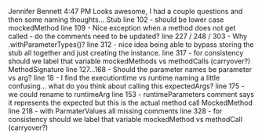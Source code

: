 Jennifer Bennett 4:47 PM
Looks awesome, I had a couple questions and then some naming thoughts...
Stub
line 102 - should be lower case mockedMethod
line 109 - Nice exception when a method does not get called - do the comments need to be updated?
line 227 / 248 / 303 - Why .withParameterTypes()?
line 312 - nice idea being able to bypass storing the stub all together and just creating the instance.
line 317 - for consistency should we label that variable mockedMethods vs methodCalls (carryover?)
MethodSignature
line 127...168 - Should the parameter names be parameter vs arg?
line 18 - I find the executiontime vs runtime naming a little confusing... what do you think about calling this expectedArgs?
line 175 - we could rename to runtimeArg
line 153 - runtimeParameters comment says it represents the expected but this is the actual method call
MockedMethod
line 218 - with ParmaterValues all missing comments
line 328 - for consistency should we label that variable mockedMethod vs methodCall (carryover?)
